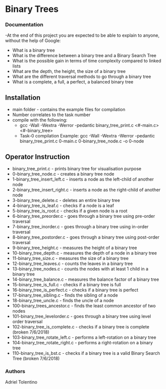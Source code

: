 # Binary Trees

### Documentation
-At the end of this project you are expected to be able to explain to anyone, without the help of Google:
- What is a binary tree
- What is the difference between a binary tree and a Binary Search Tree
- What is the possible gain in terms of time complexity compared to linked lists
- What are the depth, the height, the size of a binary tree
- What are the different traversal methods to go through a binary tree
- What is a complete, a full, a perfect, a balanced binary tree

## Installation
- main folder - contains the example files for compilation
- Number correlates to the task number
- compile with the following:
  - gcc -Wall -Wextra -Werror -pedantic binary_tree_print.c <#-main.c> <#-binary_tree>
  - Task-0 compilation Example: gcc -Wall -Wextra -Werror -pedantic binary_tree_print.c 0-main.c 0-binary_tree_node.c -o 0-node

## Operator Instruction
- binary_tree_print.c - prints binary tree for visualisation purpose
- 0-binary_tree_node.c - creates a binary tree node
- 1-binary_tree_insert_left.c - inserts a node as the left-child of another node
- 2-binary_tree_insert_right.c - inserts a node as the right-child of another node
- 3-binary_tree_delete.c - deletes an entire binary tree
- 4-binary_tree_is_leaf.c - checks if a node is a leaf
- 5-binary_tree_is_root.c - checks if a given node is a root
- 6-binary_tree_preorder.c - goes through a binary tree using pre-order traversal
- 7-binary_tree_inorder.c - goes through a binary tree using in-order traversal
- 8-binary_tree_postorder.c - goes through a binary tree using post-order traversal
- 9-binary_tree_height.c - measures the height of a binary tree
- 10-binary_tree_depth.c - measures the depth of a node in a binary tree
- 11-binary_tree_size.c - measures the size of a binary tree
- 12-binary_tree_leaves.c - counts the leaves in a binary tree
- 13-binary_tree_nodes.c - counts the nodes with at least 1 child in a binary tree
- 14-binary_tree_balance.c - measures the balance factor of a binary tree
- 15-binary_tree_is_full.c - checks if a binary tree is full
- 16-binary_tree_is_perfect.c - checks if a binary tree is perfect
- 17-binary_tree_sibling.c - finds the sibling of a node
- 18-binary_tree_uncle.c - finds the uncle of a node
- 100-binary_trees_ancestor.c - finds the least common ancestor of two nodes
- 101-binary_tree_levelorder.c - goes through a binary tree using level order traversal
- 102-binary_tree_is_complete.c - checks if a binary tree is complete (broken 7/6/2018)
- 103-binary_tree_rotate_left.c - performs a left-rotation on a binary tree
- 104-binary_tree_rotate_right.c - performs a right-rotation on a binary tree
- 110-binary_tree_is_bst.c - checks if a binary tree is a valid Binary Search Tree (broken 7/6/2018)

### Authors
Adriel Tolentino
